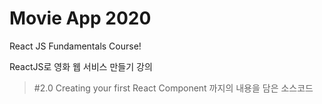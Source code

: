 #  Movie App 2020 

React JS Fundamentals Course! 

ReactJS로 영화 웹 서비스 만들기 강의 
> #2.0 Creating your first React Component 까지의 내용을 담은 소스코드 
